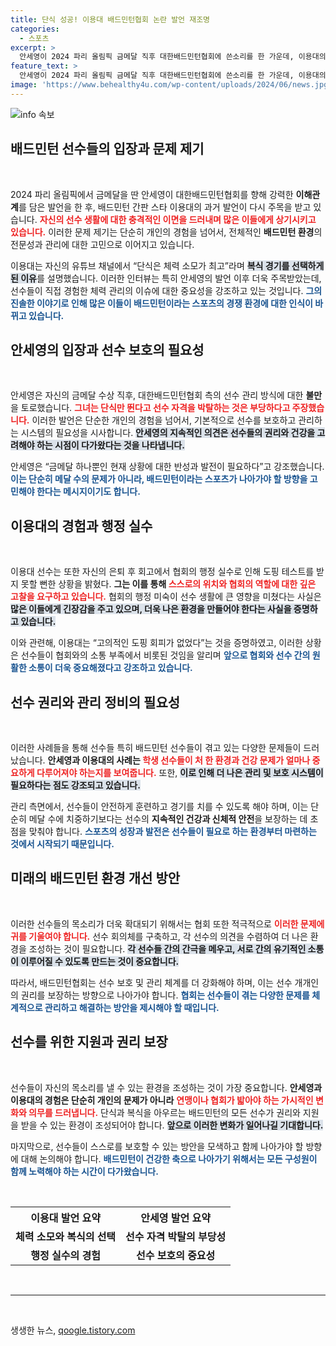 ```yaml
---
title: 단식 성공! 이용대 배드민턴협회 논란 발언 재조명
categories:
  - 스포츠
excerpt: >
  안세영이 2024 파리 올림픽 금메달 직후 대한배드민턴협회에 쓴소리를 한 가운데, 이용대의 복식 전환 이유가 재조명됐다. 선수 보호와 관리의 중요성을 강조한 이들의 발언이 주목받고 있다.
feature_text: >
  안세영이 2024 파리 올림픽 금메달 직후 대한배드민턴협회에 쓴소리를 한 가운데, 이용대의 복식 전환 이유가 재조명됐다. 선수 보호와 관리의 중요성을 강조한 이들의 발언이 주목받고 있다.
image: 'https://www.behealthy4u.com/wp-content/uploads/2024/06/news.jpg'
---
```


<p><img src="https://www.behealthy4u.com/wp-content/uploads/2024/06/news.jpg" alt="info 속보" /></p>

<h2 data-ke-size="size26">배드민턴 선수들의 입장과 문제 제기</h2>

<p data-ke-size="size16">&nbsp;</p>

<p>2024 파리 올림픽에서 금메달을 딴 안세영이 대한배드민턴협회를 향해 강력한 <b>이해관계</b>를 담은 발언을 한 후, 배드민턴 간판 스타 이용대의 과거 발언이 다시 주목을 받고 있습니다. <b><span style="color: #ee2323;">자신의 선수 생활에 대한 충격적인 이면을 드러내며 많은 이들에게 상기시키고 있습니다.</span></b> 이러한 문제 제기는 단순히 개인의 경험을 넘어서, 전체적인 <b>배드민턴 환경</b>의 전문성과 관리에 대한 고민으로 이어지고 있습니다. </p>

<p>이용대는 자신의 유튜브 채널에서 “단식은 체력 소모가 최고”라며 <b><span style="background-color: #21538527;">복식 경기를 선택하게 된 이유</span></b>를 설명했습니다. 이러한 인터뷰는 특히 안세영의 발언 이후 더욱 주목받았는데, 선수들이 직접 경험한 체력 관리의 이슈에 대한 중요성을 강조하고 있는 것입니다. <b><span style="color: #1a5490;">그의 진솔한 이야기로 인해 많은 이들이 배드민턴이라는 스포츠의 경쟁 환경에 대한 인식이 바뀌고 있습니다.</span></b> </p>

<h2 data-ke-size="size26">안세영의 입장과 선수 보호의 필요성</h2>

<p data-ke-size="size16">&nbsp;</p>

<p>안세영은 자신의 금메달 수상 직후, 대한배드민턴협회 측의 선수 관리 방식에 대한 <b>불만</b>을 토로했습니다. <b><span style="color: #ee2323;">그녀는 단식만 뛴다고 선수 자격을 박탈하는 것은 부당하다고 주장했습니다.</span></b> 이러한 발언은 단순한 개인의 경험을 넘어서, 기본적으로 선수를 보호하고 관리하는 시스템의 필요성을 시사합니다. <b><span style="background-color: #21538527;">안세영의 지속적인 의견은 선수들의 권리와 건강을 고려해야 하는 시점이 다가왔다는 것을 나타냅니다.</span></b> </p>

<p>안세영은 “금메달 하나뿐인 현재 상황에 대한 반성과 발전이 필요하다”고 강조했습니다. <b><span style="color: #1a5490;">이는 단순히 메달 수의 문제가 아니라, 배드민턴이라는 스포츠가 나아가야 할 방향을 고민해야 한다는 메시지이기도 합니다.</span></b> </p>

<h2 data-ke-size="size26">이용대의 경험과 행정 실수</h2>

<p data-ke-size="size16">&nbsp;</p>

<p>이용대 선수는 또한 자신의 은퇴 후 회고에서 협회의 행정 실수로 인해 도핑 테스트를 받지 못할 뻔한 상황을 밝혔다. <b>그는 이를 통해 <span style="color: #ee2323;"> 스스로의 위치와 협회의 역할에 대한 깊은 고찰을 요구하고 있습니다.</span></b> 협회의 행정 미숙이 선수 생활에 큰 영향을 미쳤다는 사실은 <b><span style="background-color: #21538527;"> 많은 이들에게 긴장감을 주고 있으며, 더욱 나은 환경을 만들어야 한다는 사실을 증명하고 있습니다.</span></b> </p>

<p>이와 관련해, 이용대는 “고의적인 도핑 회피가 없었다”는 것을 증명하였고, 이러한 상황은 선수들이 협회와의 소통 부족에서 비롯된 것임을 알리며 <b><span style="color: #1a5490;">앞으로 협회와 선수 간의 원활한 소통이 더욱 중요해졌다고 강조하고 있습니다.</span></b></p>

<h2 data-ke-size="size26">선수 권리와 관리 정비의 필요성</h2>

<p data-ke-size="size16">&nbsp;</p>

<p>이러한 사례들을 통해 선수들 특히 배드민턴 선수들이 겪고 있는 다양한 문제들이 드러났습니다. <b>안세영과 이용대의 사례는 <span style="color: #ee2323;">학생 선수들이 처 한 환경과 건강 문제가 얼마나 중요하게 다루어져야 하는지를 보여줍니다.</span></b> 또한, <b><span style="background-color: #21538527;">이로 인해 더 나은 관리 및 보호 시스템이 필요하다는 점도 강조되고 있습니다.</span></b> </p>

<p>관리 측면에서, 선수들이 안전하게 훈련하고 경기를 치를 수 있도록 해야 하며, 이는 단순히 메달 수에 치중하기보다는 선수의 <b>지속적인 건강과 신체적 안전</b>을 보장하는 데 초점을 맞춰야 합니다. <b><span style="color: #1a5490;">스포츠의 성장과 발전은 선수들이 필요로 하는 환경부터 마련하는 것에서 시작되기 때문입니다.</span></b> </p>

<h2 data-ke-size="size26">미래의 배드민턴 환경 개선 방안</h2>

<p data-ke-size="size16">&nbsp;</p>

<p>이러한 선수들의 목소리가 더욱 확대되기 위해서는 협회 또한 적극적으로 <b><span style="color: #ee2323;">이러한 문제에 귀를 기울여야 합니다.</span></b> 선수 회의체를 구축하고, 각 선수의 의견을 수렴하여 더 나은 환경을 조성하는 것이 필요합니다. <b><span style="background-color: #21538527;">각 선수들 간의 간극을 메우고, 서로 간의 유기적인 소통이 이루어질 수 있도록 만드는 것이 중요합니다.</span></b> </p>

<p>따라서, 배드민턴협회는 선수 보호 및 관리 체계를 더 강화해야 하며, 이는 선수 개개인의 권리를 보장하는 방향으로 나아가야 합니다. <b><span style="color: #1a5490;">협회는 선수들이 겪는 다양한 문제를 체계적으로 관리하고 해결하는 방안을 제시해야 할 때입니다.</span></b> </p>

<h2 data-ke-size="size26">선수를 위한 지원과 권리 보장</h2>

<p data-ke-size="size16">&nbsp;</p>

<p>선수들이 자신의 목소리를 낼 수 있는 환경을 조성하는 것이 가장 중요합니다. <b>안세영과 이용대의 경험은 단순히 개인의 문제가 아니라</b> <b><span style="color: #ee2323;">연맹이나 협회가 밟아야 하는 가시적인 변화와 의무를 드러냅니다.</span></b> 단식과 복식을 아우르는 배드민턴의 모든 선수가 권리와 지원을 받을 수 있는 환경이 조성되어야 합니다. <b><span style="background-color: #21538527;">앞으로 이러한 변화가 일어나길 기대합니다.</span></b> </p>

<p>마지막으로, 선수들이 스스로를 보호할 수 있는 방안을 모색하고 함께 나아가야 할 방향에 대해 논의해야 합니다. <b><span style="color: #1a5490;">배드민턴이 건강한 축으로 나아가기 위해서는 모든 구성원이 함께 노력해야 하는 시간이 다가왔습니다.</span></b> </p>

<p data-ke-size="size16">&nbsp;</p>

<table>
    <tr>
        <th style="text-align: center;"><b>이용대 발언 요약</b></th>
        <th style="text-align: center;"><b>안세영 발언 요약</b></th>
    </tr>
    <tr>
        <td style="text-align: center; height: 17px;"><b>체력 소모와 복식의 선택</b></td>
        <td style="text-align: center; height: 17px;"><b>선수 자격 박탈의 부당성</b></td>
    </tr>
    <tr>
        <td style="text-align: center; height: 17px;"><b>행정 실수의 경험</b></td>
        <td style="text-align: center; height: 17px;"><b>선수 보호의 중요성</b></td>
    </tr>
</table>

<p data-ke-size="size16">&nbsp;</p>

<hr>

<p data-ke-size="size16">&nbsp;</p>
생생한 뉴스, <a href="https://qoogle.tistory.com" rel="dofollow">qoogle.tistory.com</a>


